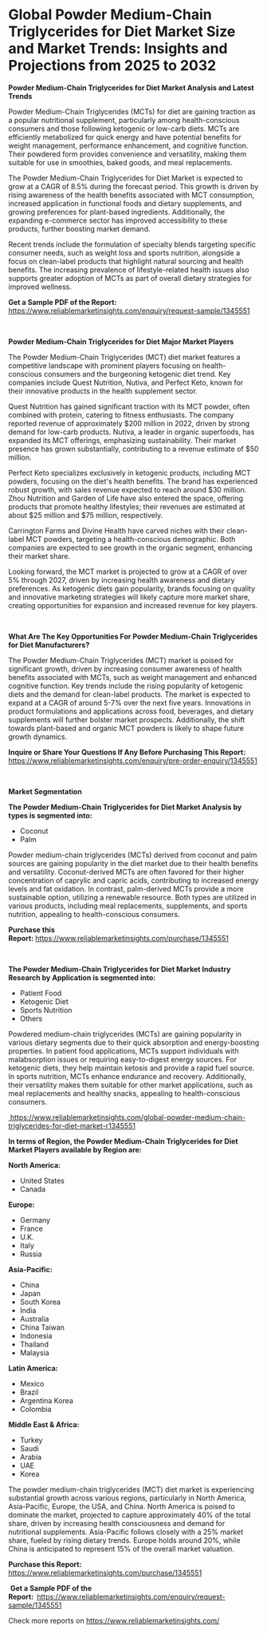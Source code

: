<p><h1>Global Powder Medium-Chain Triglycerides for Diet Market Size and Market Trends: Insights and Projections from 2025 to 2032</h1></p><p><strong>Powder Medium-Chain Triglycerides for Diet Market Analysis and Latest Trends</strong></p>
<p><p>Powder Medium-Chain Triglycerides (MCTs) for diet are gaining traction as a popular nutritional supplement, particularly among health-conscious consumers and those following ketogenic or low-carb diets. MCTs are efficiently metabolized for quick energy and have potential benefits for weight management, performance enhancement, and cognitive function. Their powdered form provides convenience and versatility, making them suitable for use in smoothies, baked goods, and meal replacements.</p><p>The Powder Medium-Chain Triglycerides for Diet Market is expected to grow at a CAGR of 8.5% during the forecast period. This growth is driven by rising awareness of the health benefits associated with MCT consumption, increased application in functional foods and dietary supplements, and growing preferences for plant-based ingredients. Additionally, the expanding e-commerce sector has improved accessibility to these products, further boosting market demand. </p><p>Recent trends include the formulation of specialty blends targeting specific consumer needs, such as weight loss and sports nutrition, alongside a focus on clean-label products that highlight natural sourcing and health benefits. The increasing prevalence of lifestyle-related health issues also supports greater adoption of MCTs as part of overall dietary strategies for improved wellness.</p></p>
<p><strong>Get a Sample PDF of the Report:&nbsp;</strong> <a href="https://www.reliablemarketinsights.com/enquiry/request-sample/1345551?utm_campaign=1937&utm_medium=2&utm_source=Github&utm_content=ia&utm_term=15022025&utm_id=powder-medium-chain-triglycerides-for-diet">https://www.reliablemarketinsights.com/enquiry/request-sample/1345551</a></p>
<p>&nbsp;</p>
<p><strong>Powder Medium-Chain Triglycerides for Diet Major Market Players</strong></p>
<p><p>The Powder Medium-Chain Triglycerides (MCT) diet market features a competitive landscape with prominent players focusing on health-conscious consumers and the burgeoning ketogenic diet trend. Key companies include Quest Nutrition, Nutiva, and Perfect Keto, known for their innovative products in the health supplement sector.</p><p>Quest Nutrition has gained significant traction with its MCT powder, often combined with protein, catering to fitness enthusiasts. The company reported revenue of approximately $200 million in 2022, driven by strong demand for low-carb products. Nutiva, a leader in organic superfoods, has expanded its MCT offerings, emphasizing sustainability. Their market presence has grown substantially, contributing to a revenue estimate of $50 million.</p><p>Perfect Keto specializes exclusively in ketogenic products, including MCT powders, focusing on the diet's health benefits. The brand has experienced robust growth, with sales revenue expected to reach around $30 million. Zhou Nutrition and Garden of Life have also entered the space, offering products that promote healthy lifestyles; their revenues are estimated at about $25 million and $75 million, respectively.</p><p>Carrington Farms and Divine Health have carved niches with their clean-label MCT powders, targeting a health-conscious demographic. Both companies are expected to see growth in the organic segment, enhancing their market share. </p><p>Looking forward, the MCT market is projected to grow at a CAGR of over 5% through 2027, driven by increasing health awareness and dietary preferences. As ketogenic diets gain popularity, brands focusing on quality and innovative marketing strategies will likely capture more market share, creating opportunities for expansion and increased revenue for key players.</p></p>
<p>&nbsp;</p>
<p><strong>What Are The Key Opportunities For Powder Medium-Chain Triglycerides for Diet Manufacturers?</strong></p>
<p><p>The Powder Medium-Chain Triglycerides (MCT) market is poised for significant growth, driven by increasing consumer awareness of health benefits associated with MCTs, such as weight management and enhanced cognitive function. Key trends include the rising popularity of ketogenic diets and the demand for clean-label products. The market is expected to expand at a CAGR of around 5-7% over the next five years. Innovations in product formulations and applications across food, beverages, and dietary supplements will further bolster market prospects. Additionally, the shift towards plant-based and organic MCT powders is likely to shape future growth dynamics.</p></p>
<p><strong>Inquire or Share Your Questions If Any Before Purchasing This Report:</strong> <a href="https://www.reliablemarketinsights.com/enquiry/pre-order-enquiry/1345551?utm_campaign=1937&utm_medium=2&utm_source=Github&utm_content=ia&utm_term=15022025&utm_id=powder-medium-chain-triglycerides-for-diet">https://www.reliablemarketinsights.com/enquiry/pre-order-enquiry/1345551</a></p>
<p>&nbsp;</p>
<p><strong>Market Segmentation</strong></p>
<p><strong>The Powder Medium-Chain Triglycerides for Diet Market Analysis by types is segmented into:</strong></p>
<p><ul><li>Coconut</li><li>Palm</li></ul></p>
<p><p>Powder medium-chain triglycerides (MCTs) derived from coconut and palm sources are gaining popularity in the diet market due to their health benefits and versatility. Coconut-derived MCTs are often favored for their higher concentration of caprylic and capric acids, contributing to increased energy levels and fat oxidation. In contrast, palm-derived MCTs provide a more sustainable option, utilizing a renewable resource. Both types are utilized in various products, including meal replacements, supplements, and sports nutrition, appealing to health-conscious consumers.</p></p>
<p><strong>Purchase this Report:&nbsp;</strong><a href="https://www.reliablemarketinsights.com/purchase/1345551?utm_campaign=1937&utm_medium=2&utm_source=Github&utm_content=ia&utm_term=15022025&utm_id=powder-medium-chain-triglycerides-for-diet">https://www.reliablemarketinsights.com/purchase/1345551</a></p>
<p>&nbsp;</p>
<p><strong>The Powder Medium-Chain Triglycerides for Diet Market Industry Research by Application is segmented into:</strong></p>
<p><ul><li>Patient Food</li><li>Ketogenic Diet</li><li>Sports Nutrition</li><li>Others</li></ul></p>
<p><p>Powdered medium-chain triglycerides (MCTs) are gaining popularity in various dietary segments due to their quick absorption and energy-boosting properties. In patient food applications, MCTs support individuals with malabsorption issues or requiring easy-to-digest energy sources. For ketogenic diets, they help maintain ketosis and provide a rapid fuel source. In sports nutrition, MCTs enhance endurance and recovery. Additionally, their versatility makes them suitable for other market applications, such as meal replacements and healthy snacks, appealing to health-conscious consumers.</p></p>
<p><a href="https://www.reliablemarketinsights.com/global-powder-medium-chain-triglycerides-for-diet-market-r1345551?utm_campaign=1937&utm_medium=2&utm_source=Github&utm_content=ia&utm_term=15022025&utm_id=powder-medium-chain-triglycerides-for-diet">&nbsp;https://www.reliablemarketinsights.com/global-powder-medium-chain-triglycerides-for-diet-market-r1345551</a></p>
<p><strong>In terms of Region, the Powder Medium-Chain Triglycerides for Diet Market Players available by Region are:</strong></p>
<p>
    <p> <strong> North America: </strong>
        <ul>
            <li>United States</li>
            <li>Canada</li>
        </ul>
        </p> 
    <p> <strong> Europe: </strong>
        <ul>
            <li>Germany</li>
            <li>France</li>
            <li>U.K.</li>
            <li>Italy</li>
            <li>Russia</li>
        </ul>
        </p> 
    <p> <strong> Asia-Pacific: </strong>
        <ul>
            <li>China</li>
            <li>Japan</li>
            <li>South Korea</li>
            <li>India</li>
            <li>Australia</li>
            <li>China Taiwan</li>
            <li>Indonesia</li>
            <li>Thailand</li>
            <li>Malaysia</li>
        </ul>
        </p> 
    <p> <strong> Latin America: </strong>
        <ul>
            <li>Mexico</li>
            <li>Brazil</li>
            <li>Argentina Korea</li>
            <li>Colombia</li>
        </ul>
        </p> 
    <p> <strong> Middle East & Africa: </strong>
        <ul>
            <li>Turkey</li>
            <li>Saudi</li>
            <li>Arabia</li>
            <li>UAE</li>
            <li>Korea</li>
        </ul>
    </p>
    </p>
<p><p>The powder medium-chain triglycerides (MCT) diet market is experiencing substantial growth across various regions, particularly in North America, Asia-Pacific, Europe, the USA, and China. North America is poised to dominate the market, projected to capture approximately 40% of the total share, driven by increasing health consciousness and demand for nutritional supplements. Asia-Pacific follows closely with a 25% market share, fueled by rising dietary trends. Europe holds around 20%, while China is anticipated to represent 15% of the overall market valuation.</p></p>
<p><strong>Purchase this Report: </strong><a href="https://www.reliablemarketinsights.com/purchase/1345551?utm_campaign=1937&utm_medium=2&utm_source=Github&utm_content=ia&utm_term=15022025&utm_id=powder-medium-chain-triglycerides-for-diet">https://www.reliablemarketinsights.com/purchase/1345551</a></p>
<p>&nbsp;<strong>Get a Sample PDF of the Report:&nbsp;&nbsp;</strong><a href="https://www.reliablemarketinsights.com/enquiry/request-sample/1345551?utm_campaign=1937&utm_medium=2&utm_source=Github&utm_content=ia&utm_term=15022025&utm_id=powder-medium-chain-triglycerides-for-diet">https://www.reliablemarketinsights.com/enquiry/request-sample/1345551</a></p>
<p><strong></strong></p>
<p>Check more reports on <a href="https://www.reliablemarketinsights.com/?utm_campaign=1937&utm_medium=2&utm_source=Github&utm_content=ia&utm_term=15022025&utm_id=powder-medium-chain-triglycerides-for-diet">https://www.reliablemarketinsights.com/</a></p>